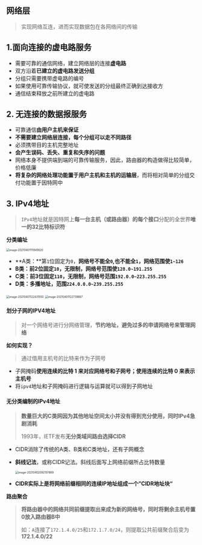 ## 网络层

> 实现网络互连，进而实现数据包在各网络间的传输

## 1.面向连接的虚电路服务

- 需要可靠的通信网络，建立网络层的连接**虚电路**
- 双方沿着**已建立的虚电路发送分组**
- 分组只需要携带虚电路的编号
- 如果使用可靠传输协议，就可使发送的分组最终正确到达接收方
- 通信结束释放之前所建立的虚电路

## 2. 无连接的数据报服务

- 可靠通信**由用户主机来保证**
- **不需要建立网络层连接，每个分组可以走不同路径**
- 必须携带目的主机完整地址
- **会产生误码、丢失、重复和失序的问题**
- 网络本身不提供端到端的可靠传输服务，因此，路由器的构造做得比较简单，价格低廉
- **将复杂的网络处理功能置于用户主机和主机的运输层**，而将相对简单的分组交付功能置于因特网中

## 3. IPv4地址

> `IPv4`地址就是因特网上**每一台主机（或路由器）的每个接口**分配的全世界**唯一的32比特标识符**

**分类编址**

<img src="https://s2.loli.net/2022/03/29/liMgrVT1UBoqRYb.png" alt="image-20210401111845620" style="zoom:50%;" />

- **A类：**第`1`位固定为`0`，**网络号不能全`0`,也不能全`1`，网络范围使`1~126`**
- **B类：前2位固定`10`，无限制，网络号范围使`128.0~191.255`**
- **C类：前3位固定`110`，无限制，网络号范围`192.0.0~223.255.255`**
- **D类：多播地址，范围`224.0.0.0~239.255.255`**

<img src="https://s2.loli.net/2022/03/29/hrtWKbXFQyp4uzL.png" alt="image-20210401122431550" style="zoom:50%;" />

<img src="https://s2.loli.net/2022/03/29/eXt4vl9SQwshcpW.png" alt="image-20210401122739887" style="zoom:50%;" />

#### 划分子网的IPV4地址

> 对一个网络号进行分网络管理，**节约地址，避免过多的申请网络号来管理网络**

**如何实现？**

> 通过借用主机号的比特来作为子网号

- 子网掩码**使用连续的比特 1 来对应网络号和子网号；使用连续的比特 0 来表示主机号**
- 将`ipv4`地址和子网掩码进行逻辑与运算就可以得到子网地址

#### 无分类编制的IPv4地址

> **数量巨大的C类网因为其他地址空间太小并没有得到充分使用，同时IPv4急剧消耗**
>
> 1993年，IETF发布**无分类域间路由选择CIDR**

- CIDR消除了传统的A类、B类和C类地址，还有子网概念

- **斜线记法**，或称CIDR记法。斜线后面写上网络前缀所占比特数量

  <img src="https://s2.loli.net/2022/03/29/14Hc2fDPeyAoUSb.png" alt="image-20210402092157889" style="zoom:50%;" />

- **CIDR实际上是将网络前缀相同的连续IP地址组成一个”CIDR地址块“**

**路由聚合**

> **将路由器中的网络共同前缀提取出来成为新的网络号，同时将剩余主机号置0放入路由器B中**
>
> 如：`A`连接了`172.1.4.0/25`和`172.1.7.0/24`，则提取公共前缀聚合后变为**172.1.4.0/22**



